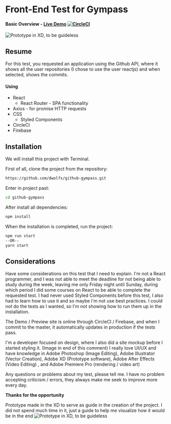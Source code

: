 # Front-End Test for Gympass

#### Basic Overview - [Live Demo](https://gympass-test-dce37.firebaseapp.com/) [![CircleCI](https://circleci.com/gh/dwolfx/github-gympass.svg?style=svg)](https://circleci.com/gh/dwolfx/github-gympass)

![Prototype in XD, to be guideless ](https://i.imgur.com/7PhNHBJ.png)

## Resume

For this test, you requested an application using the Github API, where it shows all the user repositories (I chose to use the user reactjs) and when selected, shows the commits.

#### Using

- React
  - React Router - SPA functionality
- Axios - for promise HTTP requests
- CSS
  - Styled Components
- CircleCI
- Firebase

## Installation

We will install this project with Terminal.

First of all, clone the project from the repository:

```bash
https://github.com/dwolfx/github-gympass.git
```

Enter in project past:

```bash
cd github-gympass
```

After install all dependencies:

```bash
npm install
```

When the installation is completed, run the project:

```bash
npm run start
--OR--
yarn start
```

## Considerations

Have some considerations on this test that I need to explain.
I'm not a React programmer, and I was not able to meet the deadline for not being able to study during the week, leaving me only Friday night until Sunday, during which period I did some courses on React to be able to complete the requested test.
I had never used Styled Components before this test, I also had to learn how to use it and so maybe i'm not use best practices.
I could not do the tests as I wanted, so I'm not showing how to run them up in the installation.

The Demo / Preview site is online through CircleCI / Firebase, and when I commit to the master, it automatically updates in production if the tests pass.

I'm a developer focused on design, where I also did a site mockup before I started styling it. (Image in end of this comment)
I really love UI/UX and have knowledge in Adobe Photoshop (Image Editing), Adobe Illustrator (Vector Creation), Adobe XD (Prototype software), Adobe After Effects (Video Editing) , and Adobe Premiere Pro (rendering / video art)

Any questions or problems about my test, please tell me.
I have no problem accepting criticism / errors, they always make me seek to improve more every day.

**Thanks for the opportunity**

Prototype made in the XD to serve as guide in the creation of the project.
I did not spend much time in it, just a guide to help me visualize how it would be in the end
![Prototype in XD, to be guideless ](https://i.imgur.com/BlNMvhS.png)
